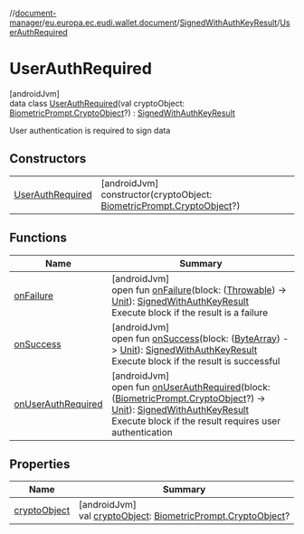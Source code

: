 //[document-manager](../../../../index.md)/[eu.europa.ec.eudi.wallet.document](../../index.md)/[SignedWithAuthKeyResult](../index.md)/[UserAuthRequired](index.md)

# UserAuthRequired

[androidJvm]\
data class [UserAuthRequired](index.md)(val
cryptoObject: [BiometricPrompt.CryptoObject](https://developer.android.com/reference/kotlin/androidx/biometric/BiometricPrompt.CryptoObject.html)?) : [SignedWithAuthKeyResult](../index.md)

User authentication is required to sign data

## Constructors

|                                            |                                                                                                                                                                                 |
|--------------------------------------------|---------------------------------------------------------------------------------------------------------------------------------------------------------------------------------|
| [UserAuthRequired](-user-auth-required.md) | [androidJvm]<br>constructor(cryptoObject: [BiometricPrompt.CryptoObject](https://developer.android.com/reference/kotlin/androidx/biometric/BiometricPrompt.CryptoObject.html)?) |

## Functions

| Name                                              | Summary                                                                                                                                                                                                                                                                                                                                                                                                          |
|---------------------------------------------------|------------------------------------------------------------------------------------------------------------------------------------------------------------------------------------------------------------------------------------------------------------------------------------------------------------------------------------------------------------------------------------------------------------------|
| [onFailure](../on-failure.md)                     | [androidJvm]<br>open fun [onFailure](../on-failure.md)(block: ([Throwable](https://kotlinlang.org/api/latest/jvm/stdlib/kotlin/-throwable/index.html)) -&gt; [Unit](https://kotlinlang.org/api/latest/jvm/stdlib/kotlin/-unit/index.html)): [SignedWithAuthKeyResult](../index.md)<br>Execute block if the result is a failure                                                                                   |
| [onSuccess](../on-success.md)                     | [androidJvm]<br>open fun [onSuccess](../on-success.md)(block: ([ByteArray](https://kotlinlang.org/api/latest/jvm/stdlib/kotlin/-byte-array/index.html)) -&gt; [Unit](https://kotlinlang.org/api/latest/jvm/stdlib/kotlin/-unit/index.html)): [SignedWithAuthKeyResult](../index.md)<br>Execute block if the result is successful                                                                                 |
| [onUserAuthRequired](../on-user-auth-required.md) | [androidJvm]<br>open fun [onUserAuthRequired](../on-user-auth-required.md)(block: ([BiometricPrompt.CryptoObject](https://developer.android.com/reference/kotlin/androidx/biometric/BiometricPrompt.CryptoObject.html)?) -&gt; [Unit](https://kotlinlang.org/api/latest/jvm/stdlib/kotlin/-unit/index.html)): [SignedWithAuthKeyResult](../index.md)<br>Execute block if the result requires user authentication |

## Properties

| Name                             | Summary                                                                                                                                                                                    |
|----------------------------------|--------------------------------------------------------------------------------------------------------------------------------------------------------------------------------------------|
| [cryptoObject](crypto-object.md) | [androidJvm]<br>val [cryptoObject](crypto-object.md): [BiometricPrompt.CryptoObject](https://developer.android.com/reference/kotlin/androidx/biometric/BiometricPrompt.CryptoObject.html)? |
